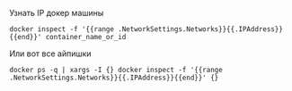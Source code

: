 
Узнать IP докер машины

    docker inspect -f '{{range .NetworkSettings.Networks}}{{.IPAddress}}{{end}}' container_name_or_id

Или вот все айпишки

    docker ps -q | xargs -I {} docker inspect -f '{{range .NetworkSettings.Networks}}{{.IPAddress}}{{end}}' {}

